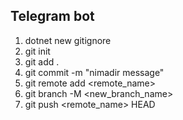 ## Telegram bot

1. dotnet new gitignore
2. git init
3. git add .
4. git commit -m "nimadir message"
5. git remote add <remote_name> <url>
6. git branch -M <new_branch_name>
7. git push <remote_name> HEAD